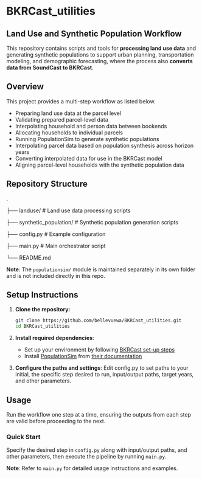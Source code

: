 # BKRCast_utilities

## Land Use and Synthetic Population Workflow
This repository contains scripts and tools for **processing land use data** and generating synthetic populations to support urban planning, transportation modeling, and demographic forecasting, where the process also **converts data from SoundCast to BKRCast**.

## Overview
This project provides a multi-step workflow as listed below.

- Preparing land use data at the parcel level
- Validating prepared parcel-level data
- Interpolating household and person data between bookends
- Allocating households to individual parcels
- Running PopulationSim to generate synthetic populations
- Interpolating parcel data based on population synthesis across horizon years
- Converting interpolated data for use in the BKRCast model
- Aligning parcel-level households with the synthetic population data

## Repository Structure
.

├── landuse/ # Land use data processing scripts

├── synthetic_population/ # Synthetic population generation scripts

├── config.py # Example configuration

├── main.py # Main orchestrator script

└── README.md

**Note**: The `populationsim/` module is maintained separately in its own folder and is not included directly in this repo.

## Setup Instructions
1. **Clone the repository:**
   ```bash
   git clone https://github.com/bellevuewa/BKRCast_utilities.git
   cd BKRCast_utilities
   ```

2. **Install required dependencies**:
    - Set up your environment by following [BKRCast set-up steps](https://github.com/bellevuewa/BKRCast/wiki/BKRCast-Setup-Anaconda3)
    - Install [PopulationSim](https://github.com/RSGInc/populationsim?tab=readme-ov-file) from [their documentation](https://activitysim.github.io/populationsim/)

3. **Configure the paths and settings**:
Edit config.py to set paths to your initial, the specific step desired to run, input/output paths, target years, and other parameters.

## Usage
Run the workflow one step at a time, ensuring the outputs from each step are valid before proceeding to the next. 

### Quick Start
Specify the desired step in `config.py` along with input/output paths, and other parameters, then execute the pipeline by running `main.py`. 

**Note**: Refer to `main.py` for detailed usage instructions and examples.